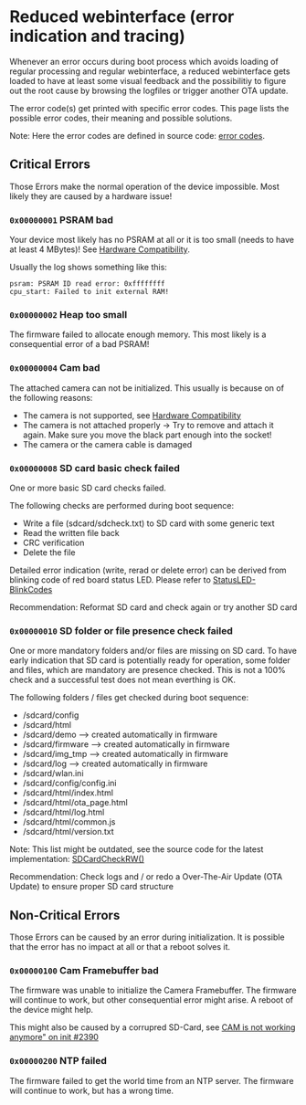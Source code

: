 # Reduced webinterface (error indication and tracing)

Whenever an error occurs during boot process which avoids loading of regular processing and regular webinterface, a reduced webinterface gets loaded to have at least some visual feedback and the possibilitiy to figure out the root cause by browsing the logfiles or trigger another OTA update.

The error code(s) get printed with specific error codes. This page lists the possible error codes, their meaning and possible solutions.

Note: Here the error codes are defined in source code: [error codes](https://github.com/jomjol/AI-on-the-edge-device/blob/main/code/components/jomjol_helper/Helper.h).

## Critical Errors
Those Errors make the normal operation of the device impossible.
Most likely they are caused by a hardware issue!

### `0x00000001` PSRAM bad
Your device most likely has no PSRAM at all or it is too small (needs to have at least 4 MBytes)!
See [Hardware Compatibility](Hardware-Compatibility.md).

Usually the log shows something like this:
```
psram: PSRAM ID read error: 0xffffffff
cpu_start: Failed to init external RAM!
```

### `0x00000002` Heap too small
The firmware failed to allocate enough memory. This most likely is a consequential error of a bad PSRAM!

### `0x00000004` Cam bad
The attached camera can not be initialized.
This usually is because on of the following reasons:

 * The camera is not supported, see [Hardware Compatibility](Hardware-Compatibility.md)
 * The camera is not attached properly -> Try to remove and attach it again. Make sure you move the black part enough into the socket!
 * The camera or the camera cable is damaged

### `0x00000008` SD card basic check failed
One or more basic SD card checks failed.

The following checks are performed during boot sequence:

 * Write a file (sdcard/sdcheck.txt) to SD card with some generic text
 * Read the written file back
 * CRC verification
 * Delete the file

Detailed error indication (write, rerad or delete error) can be derived from blinking code of red board status LED. Please refer to [StatusLED-BlinkCodes](https://jomjol.github.io/AI-on-the-edge-device-docs/StatusLED-BlinkCodes/)

Recommendation: Reformat SD card and check again or try another SD card

### `0x00000010` SD folder or file presence check failed
One or more mandatory folders and/or files are missing on SD card.
To have early indication that SD card is potentially ready for operation, some folder and files, which are mandatory are presence checked. This is not a 100% check and a successful test does not mean everthing is OK.

The following folders / files get checked during boot sequence:

 * /sdcard/config
 * /sdcard/html
 * /sdcard/demo --> created automatically in firmware
 * /sdcard/firmware --> created automatically in firmware
 * /sdcard/img_tmp --> created automatically in firmware
 * /sdcard/log --> created automatically in firmware
 * /sdcard/wlan.ini
 * /sdcard/config/config.ini
 * /sdcard/html/index.html
 * /sdcard/html/ota_page.html
 * /sdcard/html/log.html
 * /sdcard/html/common.js
 * /sdcard/html/version.txt

Note: This list might be outdated, see the source code for the latest implementation: [SDCardCheckRW()](https://github.com/jomjol/AI-on-the-edge-device/blob/main/code/components/jomjol_helper/sdcard_check.cpp#L14)

Recommendation: Check logs and / or redo a Over-The-Air Update (OTA Update) to ensure proper SD card structure

## Non-Critical Errors
Those Errors can be caused by an error during initialization. It is possible that the error has no impact at all or that a reboot solves it.

### `0x00000100` Cam Framebuffer bad
The firmware was unable to initialize the Camera Framebuffer.
The firmware will continue to work, but other consequential error might arise.
A reboot of the device might help.

This might also be caused by a corrupred SD-Card, see [CAM is not working anymore" on init #2390](https://github.com/jomjol/AI-on-the-edge-device/discussions/2390#discussioncomment-6430819)

### `0x00000200` NTP failed
The firmware failed to get the world time from an NTP server. The firmware will continue to work, but has a wrong time.
